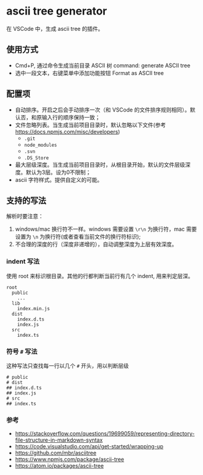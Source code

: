 # ascii tree generator

在 VSCode 中，生成 ascii tree 的插件。

## 使用方式

- Cmd+P, 通过命令生成当前目录 ASCII 树 command: generate ASCII tree
- 选中一段文本，右键菜单中添加功能按钮 Format as ASCII tree

## 配置项

- 自动排序。开启之后会手动排序一次（和 VSCode 的文件排序规则相同）。默认否，和原输入行的顺序保持一致；
- 文件忽略列表。当生成当前项目目录时，默认忽略以下文件(参考 https://docs.npmjs.com/misc/developers)
  - `.git`
  - `node_modules`
  - `.svn`
  - `.DS_Store`
- 最大层级深度。当生成当前项目目录时，从根目录开始，默认的文件层级深度。默认为3层。设为0不限制；
- ascii 字符样式。提供自定义的可能。

## 支持的写法

解析时要注意：

1. windows/mac 换行符不一样。windows 需要设置 `\r\n` 为换行符，mac 需要设置为 `\n` 为换行符(或者查看当前文件的换行符标识);
2. 不合理的深度的行（深度非递增的），自动调整深度为上层有效深度。

### indent 写法

使用 root 来标识根目录。其他的行都判断当前行有几个 indent, 用来判定层深。

```
root
  public
    ...
  lib
    index.min.js
  dist
    index.d.ts
    index.js
  src
    index.ts
```

### 符号 `#` 写法

这种写法只查找每一行以几个 `#` 开头，用以判断层级

```
# public
# dist
## index.d.ts
## index.js
# src
## index.ts
```

### 参考

- <https://stackoverflow.com/questions/19699059/representing-directory-file-structure-in-markdown-syntax>
- <https://code.visualstudio.com/api/get-started/wrapping-up>
- <https://github.com/mbr/asciitree>
- <https://www.npmjs.com/package/ascii-tree>
- <https://atom.io/packages/ascii-tree>